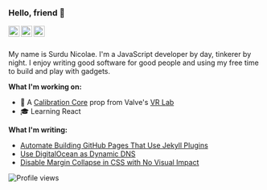 ### Hello, friend 👋

<a href="https://stackoverflow.com/cv/surdu">
  <img align="left" alt="Resume" width="22px" src="https://cdn.jsdelivr.net/npm/simple-icons@v3/icons/stackoverflow.svg" />
</a>

<a href="https://twitter.com/surdume">
  <img align="left" alt="Twitter" width="22px" src="https://cdn.jsdelivr.net/npm/simple-icons@v3/icons/twitter.svg" />
</a>
<a href="https://www.surdu.me/">
  <img align="left" alt="My Website" width="22px" src="https://cdn.jsdelivr.net/npm/simple-icons@v3/icons/icloud.svg" />
</a>

<br />
<br />

My name is Surdu Nicolae. I'm a JavaScript developer by day, tinkerer by night. I enjoy writing good software for good people and using my free time to build and play with gadgets.

**What I'm working on:**

- 🤖 A [Calibration Core](https://github.com/surdu/calibration-core) prop from Valve's [VR Lab](https://en.wikipedia.org/wiki/The_Lab_(video_game))
- 🎓 Learning React

**What I'm writing:**

 - [Automate Building GitHub Pages That Use Jekyll Plugins](https://surdu.me/2020/02/04/jekyll-git-hook.html)
 - [Use DigitalOcean as Dynamic DNS](https://surdu.me/2019/07/28/digital-ocean-ddns.html)
 - [Disable Margin Collapse in CSS with No Visual Impact](https://surdu.me/2017/04/10/disable-margin-collapse.html)

![Profile views](https://komarev.com/ghpvc/?username=surdu&color=green)
